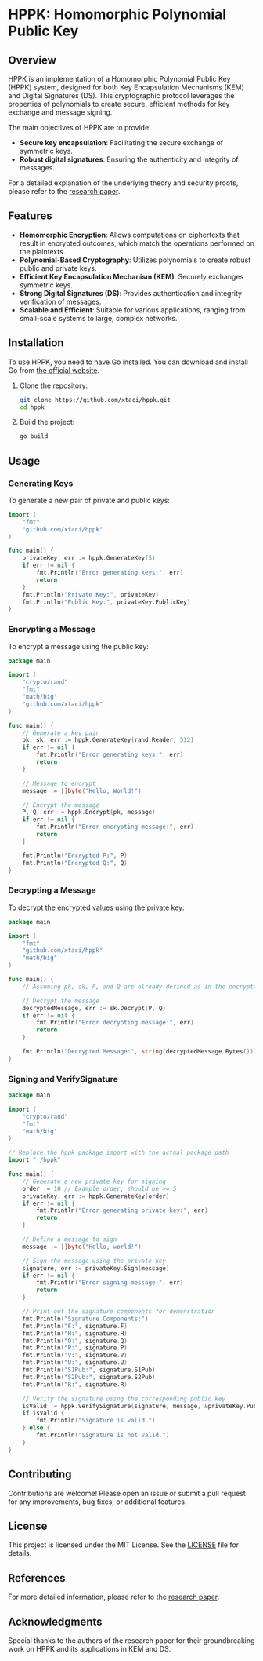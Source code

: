 # HPPK: Homomorphic Polynomial Public Key

## Overview

HPPK is an implementation of a Homomorphic Polynomial Public Key (HPPK) system, designed for both Key Encapsulation Mechanisms (KEM) and Digital Signatures (DS). This cryptographic protocol leverages the properties of polynomials to create secure, efficient methods for key exchange and message signing.

The main objectives of HPPK are to provide:

- **Secure key encapsulation**: Facilitating the secure exchange of symmetric keys.
- **Robust digital signatures**: Ensuring the authenticity and integrity of messages.

For a detailed explanation of the underlying theory and security proofs, please refer to the [research paper](https://arxiv.org/pdf/2402.01852).

## Features

- **Homomorphic Encryption**: Allows computations on ciphertexts that result in encrypted outcomes, which match the operations performed on the plaintexts.
- **Polynomial-Based Cryptography**: Utilizes polynomials to create robust public and private keys.
- **Efficient Key Encapsulation Mechanism (KEM)**: Securely exchanges symmetric keys.
- **Strong Digital Signatures (DS)**: Provides authentication and integrity verification of messages.
- **Scalable and Efficient**: Suitable for various applications, ranging from small-scale systems to large, complex networks.

## Installation

To use HPPK, you need to have Go installed. You can download and install Go from [the official website](https://golang.org/dl/).

1. Clone the repository:

    ```bash
    git clone https://github.com/xtaci/hppk.git
    cd hppk
    ```

2. Build the project:

    ```bash
    go build
    ```

## Usage

### Generating Keys

To generate a new pair of private and public keys:

```go
import (
    "fmt"
    "github.com/xtaci/hppk"
)

func main() {
    privateKey, err := hppk.GenerateKey(5)
    if err != nil {
        fmt.Println("Error generating keys:", err)
        return
    }
    fmt.Println("Private Key:", privateKey)
    fmt.Println("Public Key:", privateKey.PublicKey)
}
```

### Encrypting a Message

To encrypt a message using the public key:

```go
package main

import (
    "crypto/rand"
    "fmt"
    "math/big"
    "github.com/xtaci/hppk"
)

func main() {
    // Generate a key pair
    pk, sk, err := hppk.GenerateKey(rand.Reader, 512)
    if err != nil {
        fmt.Println("Error generating keys:", err)
        return
    }

    // Message to encrypt
    message := []byte("Hello, World!")

    // Encrypt the message
    P, Q, err := hppk.Encrypt(pk, message)
    if err != nil {
        fmt.Println("Error encrypting message:", err)
        return
    }

    fmt.Println("Encrypted P:", P)
    fmt.Println("Encrypted Q:", Q)
}

```

### Decrypting a Message

To decrypt the encrypted values using the private key:

```go
package main

import (
    "fmt"
    "github.com/xtaci/hppk"
    "math/big"
)

func main() {
    // Assuming pk, sk, P, and Q are already defined as in the encryption example

    // Decrypt the message
    decryptedMessage, err := sk.Decrypt(P, Q)
    if err != nil {
        fmt.Println("Error decrypting message:", err)
        return
    }

    fmt.Println("Decrypted Message:", string(decryptedMessage.Bytes()))
}

```

### Signing and VerifySignature
```go
package main

import (
	"crypto/rand"
	"fmt"
	"math/big"
)

// Replace the hppk package import with the actual package path
import "./hppk"

func main() {
	// Generate a new private key for signing
	order := 10 // Example order, should be >= 5
	privateKey, err := hppk.GenerateKey(order)
	if err != nil {
		fmt.Println("Error generating private key:", err)
		return
	}

	// Define a message to sign
	message := []byte("Hello, world!")

	// Sign the message using the private key
	signature, err := privateKey.Sign(message)
	if err != nil {
		fmt.Println("Error signing message:", err)
		return
	}

	// Print out the signature components for demonstration
	fmt.Println("Signature Components:")
	fmt.Println("F:", signature.F)
	fmt.Println("H:", signature.H)
	fmt.Println("Q:", signature.Q)
	fmt.Println("P:", signature.P)
	fmt.Println("V:", signature.V)
	fmt.Println("U:", signature.U)
	fmt.Println("S1Pub:", signature.S1Pub)
	fmt.Println("S2Pub:", signature.S2Pub)
	fmt.Println("R:", signature.R)

	// Verify the signature using the corresponding public key
	isValid := hppk.VerifySignature(signature, message, &privateKey.PublicKey)
	if isValid {
		fmt.Println("Signature is valid.")
	} else {
		fmt.Println("Signature is not valid.")
	}
}

```

## Contributing

Contributions are welcome! Please open an issue or submit a pull request for any improvements, bug fixes, or additional features.

## License

This project is licensed under the MIT License. See the [LICENSE](LICENSE) file for details.

## References

For more detailed information, please refer to the [research paper](https://arxiv.org/pdf/2402.01852).

## Acknowledgments

Special thanks to the authors of the research paper for their groundbreaking work on HPPK and its applications in KEM and DS.
